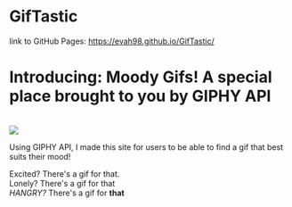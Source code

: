 # GifTastic

link to GitHub Pages: https://evah98.github.io/GifTastic/

<h1>Introducing: Moody Gifs! A special place brought to you by GIPHY API</h1>
<br>
<img src="https://media3.giphy.com/media/Is1O1TWV0LEJi/200.gif">
<br>

Using GIPHY API, I made this site for users to be able to find a gif that best suits their mood!

Excited? There's a gif for that.
<br>
Lonely? There's a gif for that
<br>
<i>HANGRY?</i> There's a gif for <b>that</b>